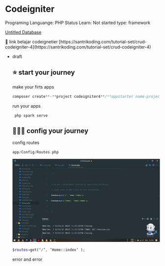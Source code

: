 # Codeigniter

Programing Languange: PHP
Status Learn: Not started
type: framework

[Untitled Database](Codeigniter%20715446890d2f40ee87fc928339fbf028/Untitled%20Database%208daab3a0b8064899bbc8d6a64a7c304c.csv)

<aside>
🥎 link belajar codeignetier
[https://santrikoding.com/tutorial-set/crud-codeigniter-4](https://santrikoding.com/tutorial-set/crud-codeigniter-4)

</aside>

- draft
    
    ## ⭐ start your journey
    
    make your firts apps
    
    ```php
    composer create**-**project codeigniter4**/**appstarter name-project
    ```
    
    run your apps
    
    ```php
     php spark serve
    ```
    
    ## 👷🏻‍♀️ config your journey
    
    config routes
    
    ```php
    app/Config/Routes.php
    ```
    
    ![Untitled](Codeigniter%20715446890d2f40ee87fc928339fbf028/Untitled.png)
    
    ```php
    $routes→get(’/’, ‘Home::index’ );
    ```
    
    error and error